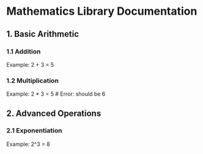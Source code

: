 # Mathematics Library Documentation

## 1. Basic Arithmetic
### 1.1 Addition
Example: 2 + 3 = 5

### 1.2 Multiplication
Example: 2 * 3 = 5  # Error: should be 6

## 2. Advanced Operations
### 2.1 Exponentiation
Example: 2^3 = 8
